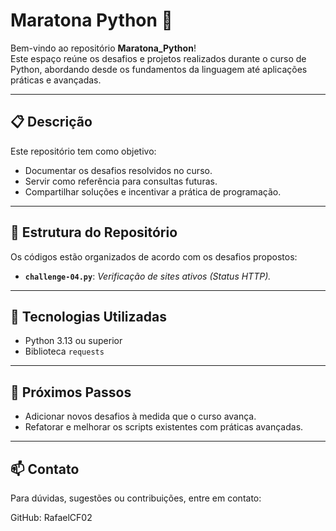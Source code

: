 # Maratona Python 🐍

Bem-vindo ao repositório **Maratona_Python**!  
Este espaço reúne os desafios e projetos realizados durante o curso de Python, abordando desde os fundamentos da linguagem até aplicações práticas e avançadas.

---

## 📋 Descrição
Este repositório tem como objetivo:
- Documentar os desafios resolvidos no curso.
- Servir como referência para consultas futuras.
- Compartilhar soluções e incentivar a prática de programação.

---

## 📂 Estrutura do Repositório
Os códigos estão organizados de acordo com os desafios propostos:

- **`challenge-04.py`**: _Verificação de sites ativos (Status HTTP)._

---

## 🚀 Tecnologias Utilizadas
- Python 3.13 ou superior
- Biblioteca `requests`

---

## 🌟 Próximos Passos
- Adicionar novos desafios à medida que o curso avança.
- Refatorar e melhorar os scripts existentes com práticas avançadas.

--- 

## 📫 Contato
Para dúvidas, sugestões ou contribuições, entre em contato:

GitHub: RafaelCF02
